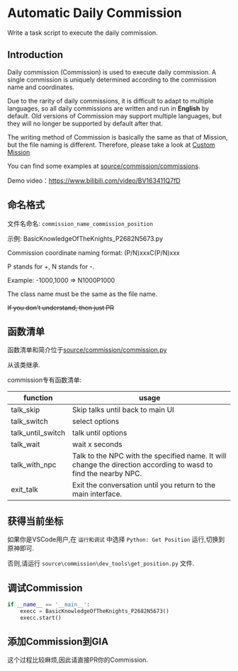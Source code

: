# Automatic Daily Commission

Write a task script to execute the daily commission.

## Introduction

Daily commission (Commission) is used to execute daily commission. A single commission is uniquely determined according to the commission name and coordinates.

Due to the rarity of daily commissions, it is difficult to adapt to multiple languages, so all daily commissions are written and run in **English** by default. Old versions of Commission may support multiple languages, but they will no longer be supported by default after that.

The writing method of Commission is basically the same as that of Mission, but the file naming is different. Therefore, please take a look at [Custom Mission](mission.md)

You can find some examples at [source/commission/commissions](https://github.com/infstellar/genshin_impact_assistant/tree/main/source/commission/commissions).

Demo video：<https://www.bilibili.com/video/BV163411Q7fD>

## 命名格式

文件名命名: `commission_name_commission_position`

示例: BasicKnowledgeOfTheKnights_P2682N5673.py

Commission coordinate naming format: (P/N)xxxC(P/N)xxx

P stands for +, N stands for -.

Example: -1000,1000 => N1000P1000

The class name must be the same as the file name.

~~If you don’t understand, then just PR~~

## 函数清单

函数清单和简介位于[source/commission/commission.py](https://github.com/infstellar/genshin_impact_assistant/tree/main/source/commission/commission.py)

从该类继承.

commission专有函数清单:

| function          | usage                                                                                                           |
| ----------------- | --------------------------------------------------------------------------------------------------------------- |
| talk_skip         | Skip talks until back to main UI                                                                                |
| talk_switch       | select options                                                                                                  |
| talk_until_switch | talk until options                                                                                              |
| talk_wait         | wait x seconds                                                                                                  |
| talk_with_npc     | Talk to the NPC with the specified name. It will change the direction according to wasd to find the nearby NPC. |
| exit_talk         | Exit the conversation until you return to the main interface.                                                   |

## 获得当前坐标

如果你是VSCode用户,在 `运行和调试` 中选择 `Python: Get Position` 运行,切换到原神即可.

否则,请运行 `source\commission\dev_tools\get_position.py` 文件.

## 调试Commission

```python
if __name__ == '__main__':
    execc = BasicKnowledgeOfTheKnights_P2682N5673()
    execc.start()
```

## 添加Commission到GIA

这个过程比较麻烦,因此请直接PR你的Commission.

